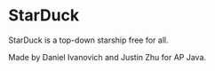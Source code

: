 # StarDuck
StarDuck is a top-down starship free for all.

Made by Daniel Ivanovich and Justin Zhu for AP Java.

